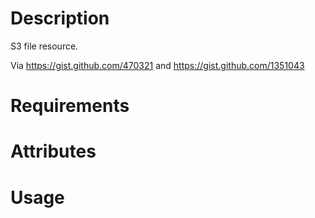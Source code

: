 Description
===========

S3 file resource.

Via https://gist.github.com/470321 and
https://gist.github.com/1351043

Requirements
============

Attributes
==========

Usage
=====

